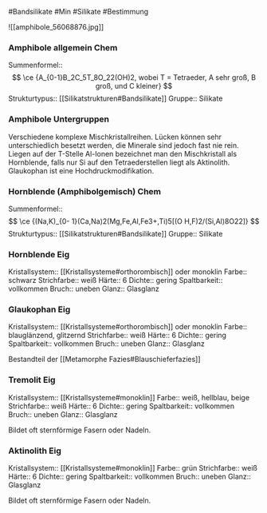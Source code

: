 #Bandsilikate #Min #Silikate #Bestimmung 

![[amphibole_56068876.jpg]]
<!--ID: 1705934302939-->


### Amphibole allgemein Chem

Summenformel:: $$ \ce {A_{0-1}B_2C_5T_8O_22(OH)2, wobei T = Tetraeder, A sehr groß, B groß, und C kleiner} $$
Strukturtypus:: [[Silikatstrukturen#Bandsilikate]]
Gruppe:: Silikate
<!--ID: 1705934302943-->


### Amphibole Untergruppen

Verschiedene komplexe Mischkristallreihen. Lücken können sehr unterschiedlich besetzt werden, die Minerale sind jedoch fast nie rein. Liegen auf der T-Stelle Al-Ionen bezeichnet man den Mischkristall als Hornblende, falls nur Si auf den Tetraederstellen liegt als Aktinolith.
Glaukophan ist eine Hochdruckmodifikation.
<!--ID: 1705934302948-->


### Hornblende (Amphibolgemisch) Chem

Summenformel:: $$ \ce {(Na,K)_{0-
1}(Ca,Na)2(Mg,Fe,Al,Fe3+,Ti)5[(O
H,F)2/(Si,Al)8O22]} $$
Strukturtypus:: [[Silikatstrukturen#Bandsilikate]]
Gruppe:: Silikate
<!--ID: 1705934302953-->


### Hornblende Eig

Kristallsystem:: [[Kristallsysteme#orthorombisch]] oder monoklin
Farbe:: schwarz
Strichfarbe:: weiß
Härte:: 6
Dichte:: gering
Spaltbarkeit:: vollkommen
Bruch:: uneben
Glanz:: Glasglanz
<!--ID: 1705934302958-->


### Glaukophan Eig

Kristallsystem:: [[Kristallsysteme#orthorombisch]] oder monoklin
Farbe:: blauglänzend, glitzernd
Strichfarbe:: weiß
Härte:: 6
Dichte:: gering
Spaltbarkeit:: vollkommen
Bruch:: uneben
Glanz:: Glasglanz
<!--ID: 1705934302964-->


Bestandteil der [[Metamorphe Fazies#Blauschieferfazies]]

### Tremolit Eig

Kristallsystem:: [[Kristallsysteme#monoklin]]
Farbe:: weiß, hellblau, beige
Strichfarbe:: weiß
Härte:: 6
Dichte:: gering
Spaltbarkeit:: vollkommen
Bruch:: uneben
Glanz:: Glasglanz
<!--ID: 1705934302968-->


Bildet oft sternförmige Fasern oder Nadeln.

### Aktinolith Eig

Kristallsystem:: [[Kristallsysteme#monoklin]]
Farbe:: grün
Strichfarbe:: weiß
Härte:: 6
Dichte:: gering
Spaltbarkeit:: vollkommen
Bruch:: uneben
Glanz:: Glasglanz
<!--ID: 1705934302973-->


Bildet oft sternförmige Fasern oder Nadeln.